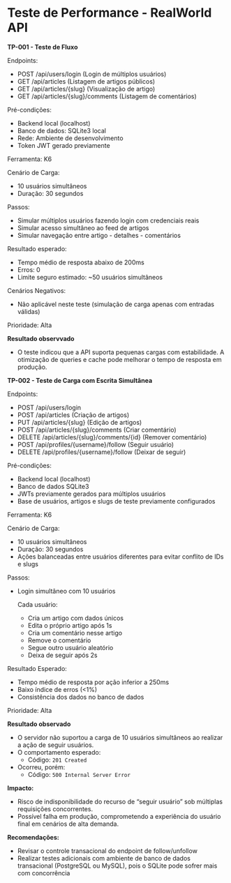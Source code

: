 # Teste de Performance - RealWorld API

**TP-001 - Teste de Fluxo**

Endpoints:
  - POST /api/users/login (Login de múltiplos usuários)
  - GET /api/articles (Listagem de artigos públicos)
  - GET /api/articles/{slug} (Visualização de artigo)
  - GET /api/articles/{slug}/comments (Listagem de comentários)

Pré-condições:
- Backend local (localhost)
- Banco de dados: SQLite3 local
- Rede: Ambiente de desenvolvimento
- Token JWT gerado previamente

Ferramenta: K6

Cenário de Carga:
  - 10 usuários simultâneos 
  - Duração: 30 segundos

Passos:
  - Simular múltiplos usuários fazendo login com credenciais reais
  - Simular acesso simultâneo ao feed de artigos
  - Simular navegação entre artigo - detalhes - comentários

Resultado esperado:
  - Tempo médio de resposta abaixo de 200ms
  - Erros: 0
  - Limite seguro estimado: ~50 usuários simultâneos

Cenários Negativos:
  - Não aplicável neste teste (simulação de carga apenas com entradas válidas)

Prioridade: Alta

**Resultado observvado**

- O teste indicou que a API suporta pequenas cargas com estabilidade. A otimização de queries e cache pode melhorar o tempo de resposta em produção.


**TP-002 - Teste de Carga com Escrita Simultânea**

Endpoints:
  - POST /api/users/login
  - POST /api/articles (Criação de artigos)
  - PUT /api/articles/{slug} (Edição de artigos)
  - POST /api/articles/{slug}/comments (Criar comentário)
  - DELETE /api/articles/{slug}/comments/{id} (Remover comentário)
  - POST /api/profiles/{username}/follow (Seguir usuário)
  - DELETE /api/profiles/{username}/follow (Deixar de seguir)


Pré-condições:
  - Backend local (localhost)
  - Banco de dados SQLite3
  - JWTs previamente gerados para múltiplos usuários
  - Base de usuários, artigos e slugs de teste previamente configurados

Ferramenta: K6

Cenário de Carga:
  - 10 usuários simultâneos 
  - Duração: 30 segundos 
  - Ações balanceadas entre usuários diferentes para evitar conflito de IDs e slugs

Passos:
  - Login simultâneo com 10 usuários

    Cada usuário:
    - Cria um artigo com dados únicos
    - Edita o próprio artigo após 1s
    - Cria um comentário nesse artigo
    - Remove o comentário
    - Segue outro usuário aleatório
    - Deixa de seguir após 2s

Resultado Esperado:
  - Tempo médio de resposta por ação inferior a 250ms
  - Baixo índice de erros (<1%)
  - Consistência dos dados no banco de dados

  Prioridade: Alta

**Resultado observado**

- O servidor não suportou a carga de 10 usuários simultâneos ao realizar a ação de seguir usuários.
- O comportamento esperado:
  - Código: `201 Created`
- Ocorreu, porém:
  - Código: `500 Internal Server Error`

**Impacto:**
- Risco de indisponibilidade do recurso de “seguir usuário” sob múltiplas requisições concorrentes.
- Possível falha em produção, comprometendo a experiência do usuário final em cenários de alta demanda.

**Recomendações:**
- Revisar o controle transacional do endpoint de follow/unfollow
- Realizar testes adicionais com ambiente de banco de dados transacional (PostgreSQL ou MySQL), pois o SQLite pode sofrer mais com concorrência